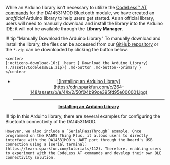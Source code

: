While an Arduino library isn't necessary to utilize the [CodeLess™ AT commands](https://www.renesas.com/us/en/software-tool/smartbond-codeless-commands) for the DA14531MOD Bluetooth module, we have created an *unofficial* Arduino library to help users get started. As an official library, users will need to manually download and install the library into the Arduino IDE; it will not be available through the **Library Manager**.


<div class="grid" markdown>

<div markdown>

!!! tip "Manually Download the Arduino Library"
	To manually download and install the library, the files can be accessed from our [GitHub repository](https://github.com/sparkfun/SparkFun_Thing_Plus_RA6M5/tree/main/Firmware/CodelessBLE) or the `*.zip` can be downloaded by clicking the button below.

	<center>
	[:octicons-download-16:{ .heart } Download the Arduino Library](./assets/CodelessBLE.zip){ .md-button .md-button--primary }
	</center>

</div>

<div class="grid cards" markdown align="center">

-   <a href="https://learn.sparkfun.com/tutorials/15">
	<figure markdown>
	![Installing an Arduino Library](https://cdn.sparkfun.com/c/264-148/assets/b/e/4/b/2/50f04b99ce395fd95e000001.jpg)
	</figure>

	---

	**Installing an Arduino Library**</a>

</div>

</div>


!!! tip
	In this Arduino library, there are several examples for configuring the Bluetooth connectivity of the DA14531MOD.

	However, we also include a `SerialPassThrough` example. Once programmed on the RA6M5 Thing Plus, it allows users to directly interface with the DA14531MOD's UART port through the board's USB connection using a [serial terminal](https://learn.sparkfun.com/tutorials/112). Therefore, enabling users to experiment with the CodeLess AT commands and develop their own BLE connectivity solution.